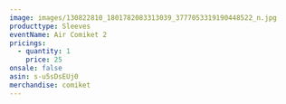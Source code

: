 ```yaml
---
image: images/130822810_1801782083313039_3777053319190448522_n.jpg
producttype: Sleeves
eventName: Air Comiket 2
pricings:
  - quantity: 1
    price: 25
onsale: false
asin: s-u5sDsEUj0
merchandise: comiket
---
```


